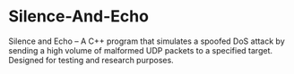 # Silence-And-Echo
Silence and Echo – A C++ program that simulates a spoofed DoS attack by sending a high volume of malformed UDP packets to a specified target. Designed for testing and research purposes.
